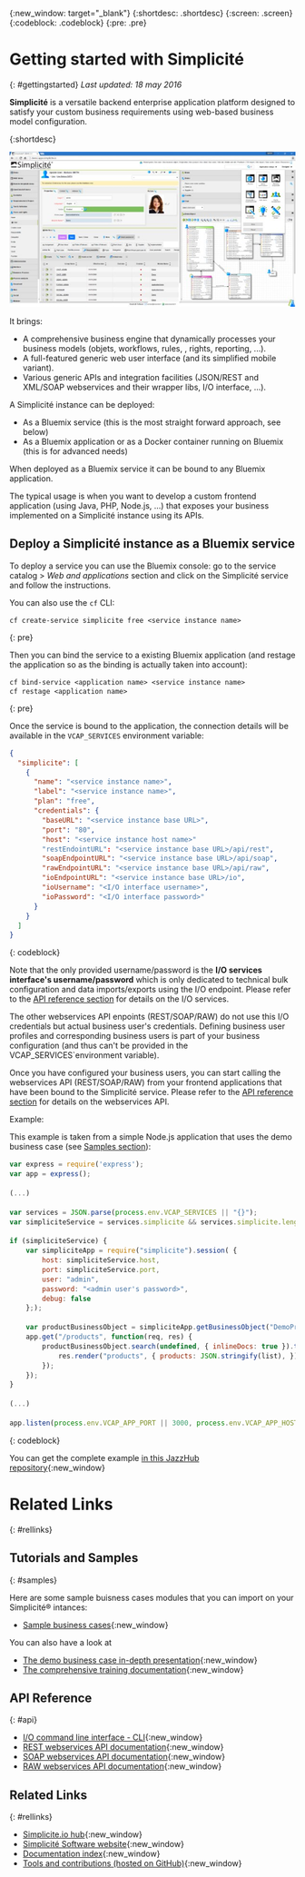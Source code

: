 {:new_window: target="_blank"}
{:shortdesc: .shortdesc}
{:screen: .screen}
{:codeblock: .codeblock}
{:pre: .pre}

# Getting started with Simplicit&eacute;
{: #gettingstarted}
*Last updated: 18 may 2016*

**Simplicit&eacute;** is a versatile backend enterprise application platform designed to satisfy
your custom business requirements using web-based business model configuration.

{:shortdesc}

![Screenshot](screenshot.jpg)

It brings:

* A comprehensive business engine that dynamically processes your business models (objets, workflows, rules, , rights, reporting, ...).
* A full-featured generic web user interface (and its simplified mobile variant).
* Various generic APIs and integration facilities (JSON/REST and XML/SOAP webservices and their wrapper libs, I/O interface, ...).

A Simplicit&eacute; instance can be deployed:

* As a Bluemix service (this is the most straight forward approach, see below)
* As a Bluemix application or as a Docker container running on Bluemix (this is for advanced needs)

When deployed as a Bluemix service it can be bound to any Bluemix application.

The typical usage is when you want to develop a custom frontend application (using Java, PHP, Node.js, ...) that exposes
your business implemented on a Simplicit&eacute; instance using its APIs.

## Deploy a Simplicit&eacute; instance as a Bluemix service

To deploy a service you can use the Bluemix console: go to the service catalog &gt; _Web and applications_ section
and click on the Simplicit&eacute; service and follow the instructions.

You can also use the `cf` CLI:

```
cf create-service simplicite free <service instance name>
```
{: pre}

Then you can bind the service to a existing Bluemix application
(and restage the application so as the binding is actually taken into account):

```
cf bind-service <application name> <service instance name>
cf restage <application name>
```
{: pre}

Once the service is bound to the application, the connection details will be available in the `VCAP_SERVICES` environment variable:

```json
{
  "simplicite": [
    {
      "name": "<service instance name>",
      "label": "<service instance name>",
      "plan": "free",
      "credentials": {
        "baseURL": "<service instance base URL>",
        "port": "80",
        "host": "<service instance host name>"
        "restEndointURL": "<service instance base URL>/api/rest",
        "soapEndpointURL": "<service instance base URL>/api/soap",
        "rawEndpointURL": "<service instance base URL>/api/raw",
        "ioEndpointURL": "<service instance base URL>/io",
        "ioUsername": "<I/O interface username>",
        "ioPassword": "<I/O interface password>"
      }
    }
  ]
}
```
{: codeblock}

Note that the only provided username/password is the **I/O services interface's username/password** which is only dedicated to technical bulk
configuration and data imports/exports using the I/O endpoint. Please refer to the [API reference section](#api) for details on the I/O services.

The other webservices API enpoints (REST/SOAP/RAW) do not use this I/O credentials but actual business user's credentials. Defining business
user profiles and corresponding business users is part of your business configuration (and thus can't be provided in the
VCAP_SERVICES`environment variable).

Once you have configured your business users, you can start calling the webservices API (REST/SOAP/RAW) from your frontend applications that have
been bound to the Simplicit&eacute; service. Please refer to the [API reference section](#api) for details on the webservices API.

Example:

This example is taken from a simple Node.js application that uses the demo business case (see [Samples section](#samples)):

```javascript
var express = require('express');
var app = express();

(...)

var services = JSON.parse(process.env.VCAP_SERVICES || "{}");
var simpliciteService = services.simplicite && services.simplicite.length > 0 ? services.simplicite[0].credentials : null;

if (simpliciteService) {
	var simpliciteApp = require("simplicite").session( {
		host: simpliciteService.host,
		port: simpliciteService.port,
		user: "admin",
		password: "<admin user's password>",
		debug: false
	};);

	var productBusinessObject = simpliciteApp.getBusinessObject("DemoProduct");
	app.get("/products", function(req, res) {
		productBusinessObject.search(undefined, { inlineDocs: true }).then(function(list) {
			res.render("products", { products: JSON.stringify(list), });
		});
	});
}

(...)

app.listen(process.env.VCAP_APP_PORT || 3000, process.env.VCAP_APP_HOST || "localhost");
```
{: codeblock}

You can get the complete example [in this JazzHub repository](https://hub.jazz.net/git/simplicite/simplicite-node){:new_window}

# Related Links
{: #rellinks}


## Tutorials and Samples
{: #samples}

Here are some sample buisness cases modules that you can import on your Simplicit&eacute;&reg; intances:

* [Sample business cases](https://www.simplicite.io/resources/modules/){:new_window}

You can also have a look at

* [The demo business case in-depth presentation](https://www.simplicite.io/resources/demo.pdf){:new_window}
* [The comprehensive training documentation](https://www.simplicite.io/resources/training/){:new_window}

## API Reference
{: #api}

* [I/O command line interface - CLI](https://www.simplicite.io/resources/documentation/02-integration/io-commandline.md){:new_window}
* [REST webservices API documentation](https://www.simplicite.io/resources/documentation/02-integration/rest-services.md){:new_window}
* [SOAP webservices API documentation](https://www.simplicite.io/resources/documentation/02-integration/soap-services.md){:new_window}
* [RAW webservices API documentation](https://www.simplicite.io/resources/documentation/02-integration/raw-services.md){:new_window}

## Related Links
{: #rellinks}

* [Simplicite.io hub](https://www.simplicite.io){:new_window}
* [Simplicité Software website](https://www.simplicitesoftware.com){:new_window}
* [Documentation index](https://www.simplicite.io/resources/documentation/index.md){:new_window}
* [Tools and contributions (hosted on GitHub)](https://github.com/simplicitesoftware?tab=repositories){:new_window}
